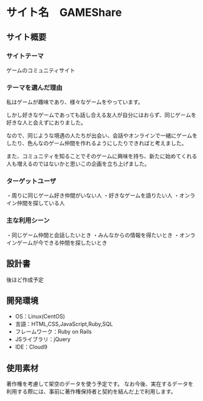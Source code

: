 # サイト名　GAMEShare

## サイト概要
### サイトテーマ
ゲームのコミュニティサイト
### テーマを選んだ理由

私はゲームが趣味であり、様々なゲームをやっています。

しかし好きなゲームであっても話し合える友人が自分にはおらず、同じゲームを好きな人と会えずにおりました。

なので、同じような境遇の人たちが出会い、会話やオンラインで一緒にゲームをしたり、色んなのゲーム仲間を作れるようにしたりできればと考えました。

また、コミュニティを知ることでそのゲームに興味を持ち、新たに始めてくれる人も増えるのではないかと思いこの企画を立ち上げました。

### ターゲットユーザ

・周りに同じゲーム好き仲間がいない人
・好きなゲームを語りたい人
・オンライン仲間を探している人

### 主な利用シーン

・同じゲーム仲間と会話したいとき
・みんなからの情報を得たいとき
・オンラインゲームが今できる仲間を探したいとき

## 設計書

後ほど作成予定

## 開発環境
- OS：Linux(CentOS)
- 言語：HTML,CSS,JavaScript,Ruby,SQL
- フレームワーク：Ruby on Rails
- JSライブラリ：jQuery
- IDE：Cloud9
​
## 使用素材

著作権を考慮して架空のデータを使う予定です。
なお今後、実在するデータを利用する際には、事前に著作権保持者と契約を結んだ上で利用します。